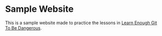 # Sample Website

This is a sample website made to practice the lessons in [Learn Enough Git To Be Dangerous](https://www.leanrenough.com/git-tutorial).
